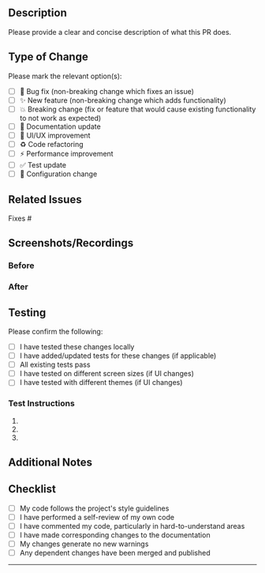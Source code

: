 ## Description

Please provide a clear and concise description of what this PR does.

## Type of Change

Please mark the relevant option(s):

- [ ] 🐛 Bug fix (non-breaking change which fixes an issue)
- [ ] ✨ New feature (non-breaking change which adds functionality)
- [ ] 💥 Breaking change (fix or feature that would cause existing functionality to not work as expected)
- [ ] 📝 Documentation update
- [ ] 🎨 UI/UX improvement
- [ ] ♻️ Code refactoring
- [ ] ⚡ Performance improvement
- [ ] ✅ Test update
- [ ] 🔧 Configuration change

## Related Issues

<!-- 
REQUIRED: Link related issues using one of these formats:
- Fixes #123 (automatically closes the issue when PR is merged)
- Relates to #123 (references but doesn't close the issue)
- Part of #123 (for issues that require multiple PRs)
-->

Fixes #

## Screenshots/Recordings

<!-- 
REQUIRED for UI changes: Add screenshots or screen recordings showing the changes
- Use CMD+SHIFT+5 on macOS or Windows+G on Windows to record
- For screenshots, show before/after if applicable
- You can drag and drop images directly into this text area
-->

### Before
<!-- Add "before" screenshot/recording here if applicable -->

### After
<!-- Add "after" screenshot/recording here -->

## Testing

Please confirm the following:

- [ ] I have tested these changes locally
- [ ] I have added/updated tests for these changes (if applicable)
- [ ] All existing tests pass
- [ ] I have tested on different screen sizes (if UI changes)
- [ ] I have tested with different themes (if UI changes)

### Test Instructions

<!-- Provide step-by-step instructions for testing your changes -->

1. 
2. 
3. 

## Additional Notes

<!-- Any additional information that reviewers should know -->

## Checklist

- [ ] My code follows the project's style guidelines
- [ ] I have performed a self-review of my own code
- [ ] I have commented my code, particularly in hard-to-understand areas
- [ ] I have made corresponding changes to the documentation
- [ ] My changes generate no new warnings
- [ ] Any dependent changes have been merged and published

---

<!-- 
Reviewer Guidelines:
1. Check that all required sections are filled out
2. Verify screenshots/recordings are included for UI changes
3. Confirm the PR is linked to an issue
4. Test the changes using the provided instructions
-->